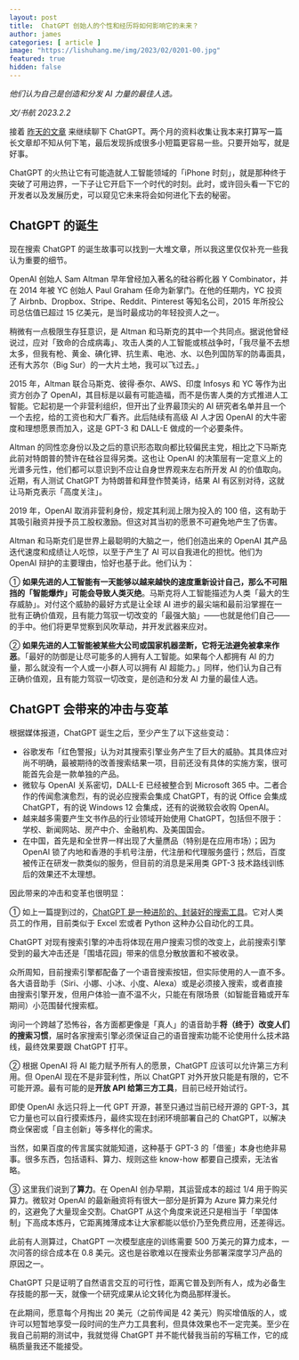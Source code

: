 ```yaml
---
layout: post
title:  ChatGPT 创始人的个性和经历将如何影响它的未来？
author: james
categories: [ article ]
image: "https://lishuhang.me/img/2023/02/0201-00.jpg"
featured: true
hidden: false
---
```




*他们认为自己是创造和分发 AI 力量的最佳人选。*



*文/书航 2023.2.2*

接着 [昨天的文章](http://mp.weixin.qq.com/s?__biz=MjM5Mjg1ODIxMQ==&mid=2650663042&idx=1&sn=cdf8cc915455b21e0f807537f79f5221&chksm=be96a18e89e12898ea75b7fc811176871e372fd07b26f8f570099465b365f7ee4e0f4faa24e4&scene=21#wechat_redirect) 来继续聊下 ChatGPT。两个月的资料收集让我本来打算写一篇长文章却不知从何下笔，最后发现拆成很多小短篇更容易一些。只要开始写，就是好事。

ChatGPT 的火热让它有可能造就人工智能领域的「iPhone 时刻」，就是那种终于突破了可用边界，一下子让它开启下一个时代的时刻。此时，或许回头看一下它的开发者以及发展历史，可以窥见它未来将会如何进化下去的秘密。

## ChatGPT 的诞生

现在搜索 ChatGPT 的诞生故事可以找到一大堆文章，所以我这里仅仅补充一些我认为重要的细节。

OpenAI 创始人 Sam Altman 早年曾经加入著名的硅谷孵化器 Y Combinator，并在 2014 年被 YC 创始人 Paul Graham 任命为新掌门。在他的任期内，YC 投资了 Airbnb、Dropbox、Stripe、Reddit、Pinterest 等知名公司，2015 年所投公司总估值已超过 15 亿美元，是当时最成功的年轻投资人之一。

稍微有一点极限生存狂意识，是 Altman 和马斯克的其中一个共同点。据说他曾经说过，应对「致命的合成病毒」、攻击人类的人工智能或核战争时，「我尽量不去想太多，但我有枪、黄金、碘化钾、抗生素、电池、水、以色列国防军的防毒面具，还有大苏尔（Big Sur）的一大片土地，我可以飞过去。」

2015 年，Altman 联合马斯克、彼得·泰尔、AWS、印度 Infosys 和 YC 等作为出资方创办了 OpenAI，其目标是以最有可能造福，而不是伤害人类的方式推进人工智能。它起初是一个非营利组织，但开出了业界最顶尖的 AI 研究者名单并且一个一个去挖，给的工资也和大厂看齐。此后陆续有高级 AI 人才因 OpenAI 的大牛密度和理想愿景而加入，这是 GPT-3 和 DALL-E 做成的一个必要条件。

Altman 的同性恋身份以及之后的意识形态取向都比较偏民主党，相比之下马斯克此前对特朗普的赞许在硅谷显得另类。这也让 OpenAI 的决策层有一定意义上的光谱多元性，他们都可以意识到不应让自身世界观来左右所开发 AI 的价值取向。近期，有人测试 ChatGPT 为特朗普和拜登作赞美诗，结果 AI 有区别对待，这就让马斯克表示「高度关注」。

2019 年，OpenAI 取消非营利身份，规定其利润上限为投入的 100 倍，这有助于其吸引融资并授予员工股权激励。但这对其当初的愿景不可避免地产生了伤害。

Altman 和马斯克们是世界上最聪明的大脑之一，他们创造出来的 OpenAI 其产品迭代速度和成绩让人吃惊，以至于产生了 AI 可以自我进化的担忧。他们为 OpenAI 辩护的主要理由，恰好也基于此。他们认为：

① **如果先进的人工智能有一天能够以越来越快的速度重新设计自己，那么不可阻挡的「智能爆炸」可能会导致人类灭绝**。马斯克将人工智能描述为人类「最大的生存威胁」。对付这个威胁的最好方式是让全球 AI 进步的最尖端和最前沿掌握在一批有正确价值观，且有能力驾驭一切改变的「最强大脑」——也就是他们自己——的手中。他们将更早觉察到风吹草动，并开发武器来应对。

② **如果先进的人工智能被某些大公司或国家机器垄断，它将无法避免被拿来作恶**。「最好的防御是让尽可能多的人拥有人工智能。如果每个人都拥有 AI 的力量，那么就没有一个人或一小群人可以拥有 AI 超能力。」同样，他们认为自己有正确价值观，且有能力驾驭一切改变，是创造和分发 AI 力量的最佳人选。

## ChatGPT 会带来的冲击与变革

根据媒体报道，ChatGPT 诞生之后，至少产生了以下这些变动：

- 谷歌发布「红色警报」认为对其搜索引擎业务产生了巨大的威胁。其具体应对尚不明确，最被期待的改善搜索结果一项，目前还没有具体的实施方案，很可能首先会是一款单独的产品。
- 微软与 OpenAI 关系密切，DALL-E 已经被整合到 Microsoft 365 中。二者合作的传闻愈演愈烈，有的说必应搜索会集成 ChatGPT，有的说 Office 会集成 ChatGPT，有的说 Windows 12 会集成，还有的说微软会收购 OpenAI。
- 越来越多需要产生文书作品的行业领域开始使用 ChatGPT，包括但不限于：学校、新闻网站、房产中介、金融机构、及美国国会。
- 在中国，首先是和全世界一样出现了大量赝品（特别是在应用市场）；因为 OpenAI 锁了内地和香港的手机号注册，代注册和代理服务盛行；然后，百度被传正在研发一款类似的服务，但目前的消息是采用类 GPT-3 技术路线训练后的效果还不太理想。

因此带来的冲击和变革也很明显：

① 如上一篇提到过的，[ChatGPT 是一种进阶的、封装好的搜索工具](http://mp.weixin.qq.com/s?__biz=MjM5Mjg1ODIxMQ==&mid=2650663042&idx=1&sn=cdf8cc915455b21e0f807537f79f5221&chksm=be96a18e89e12898ea75b7fc811176871e372fd07b26f8f570099465b365f7ee4e0f4faa24e4&scene=21#wechat_redirect)。它对人类员工的作用，目前类似于 Excel 宏或者 Python 这种办公自动化的工具。

ChatGPT 对现有搜索引擎的冲击将体现在用户搜索习惯的改变上，此前搜索引擎受到的最大冲击还是「围墙花园」带来的信息分散放置和不被收录。

众所周知，目前搜索引擎都配备了一个语音搜索按钮，但实际使用的人一直不多。各大语音助手（Siri、小娜、小冰、小度、Alexa）或是必须接入搜索，或者直接由搜索引擎开发，但用户体验一直不温不火，只能在有限场景（如智能音箱或开车期间）小范围替代搜索框。

询问一个跨越了恐怖谷，各方面都更像是「真人」的语音助手**将（终于）改变人们的搜索习惯**，届时各家搜索引擎必须保证自己的语音搜索功能不论使用什么技术路线，最终效果要跟 ChatGPT 打平。

② 根据 OpenAI 将 AI 能力赋予所有人的愿景，ChatGPT 应该可以允许第三方利用。但 OpenAI 现在不是非营利性，所以 ChatGPT 对外开放只能是有限的，它不可能开源。最有可能的是**开放 API 给第三方工具**，目前已经开始试行。

即使 OpenAI 永远只将上一代 GPT 开源，甚至只通过当前已经开源的 GPT-3，其它力量也可以自行摸索炼丹，最终实现在封闭环境部署自己的 ChatGPT，以解决商业保密或「自主创新」等多样化的需求。

当然，如果百度的传言属实就能知道，这种基于 GPT-3 的「借鉴」本身也绝非易事。很多东西，包括语料、算力、规则这些 know-how 都要自己摸索，无法省略。

③ 这里我们说到了**算力**。在 OpenAI 创办早期，其运营成本的超过 1/4 用于购买算力。微软对 OpenAI 的最新融资将有很大一部分是折算为 Azure 算力来兑付的，这避免了大量现金交割。ChatGPT 从这个角度来说还只是相当于「举国体制」下高成本炼丹，它距离摊薄成本让大家都能以低价乃至免费应用，还差得远。

此前有人测算过，ChatGPT 一次模型底座的训练需要 500 万美元的算力成本，一次问答的综合成本在 0.8 美元。这也是谷歌难以在搜索业务部署深度学习产品的原因之一。

ChatGPT 只是证明了自然语言交互的可行性，距离它普及到所有人，成为必备生存技能的那一天，就像一个研究成果从论文转化为商品那样漫长。

在此期间，愿意每个月掏出 20 美元（之前传闻是 42 美元）购买增值版的人，或许可以短暂地享受一段时间的生产力工具套利，但具体效果也不一定完美。至少在我自己前期的测试中，我就觉得 ChatGPT 并不能代替我当前的写稿工作，它的成稿质量我还不能接受。